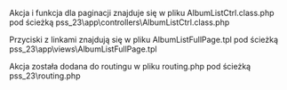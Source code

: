 Akcja i funkcja dla paginacji znajduje się w pliku AlbumListCtrl.class.php pod ścieżką pss_23\app\controllers\AlbumListCtrl.class.php

Przyciski z linkami znajdują się w pliku AlbumListFullPage.tpl pod ścieżką pss_23\app\views\AlbumListFullPage.tpl

Akcja została dodana do routingu w pliku routing.php pod ścieżką pss_23\routing.php
